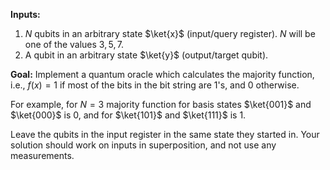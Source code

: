 **Inputs:** 

1. $N$ qubits in an arbitrary state $\ket{x}$ (input/query register). $N$ will be one of the values $3, 5, 7$.
2. A qubit in an arbitrary state $\ket{y}$ (output/target qubit).

**Goal:** 
Implement a quantum oracle which calculates the majority function, i.e., $f(x) = 1$ if most of the bits in the bit string are $1$'s, and $0$ otherwise.
    
For example, for $N = 3$ majority function for basis states $\ket{001}$ and $\ket{000}$ is $0$, and for $\ket{101}$ and $\ket{111}$ is $1$.

Leave the qubits in the input register in the same state they started in.
Your solution should work on inputs in superposition, and not use any measurements.